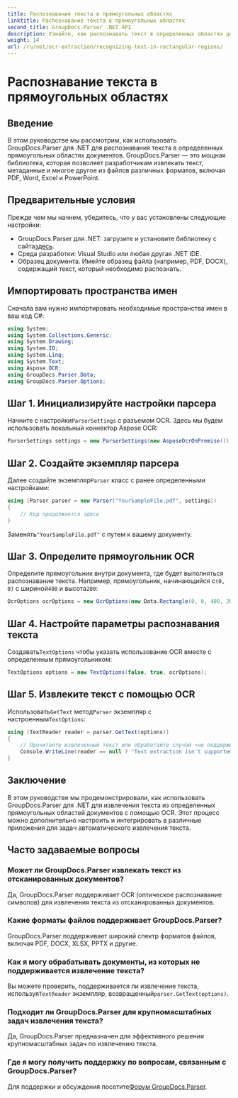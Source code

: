 ```yaml
---
title: Распознавание текста в прямоугольных областях
linktitle: Распознавание текста в прямоугольных областях
second_title: GroupDocs.Parser .NET API
description: Узнайте, как распознавать текст в определенных областях документов с помощью GroupDocs.Parser для .NET с возможностями OCR.
weight: 14
url: /ru/net/ocr-extraction/recognizing-text-in-rectangular-regions/
---
```


# Распознавание текста в прямоугольных областях

## Введение
В этом руководстве мы рассмотрим, как использовать GroupDocs.Parser для .NET для распознавания текста в определенных прямоугольных областях документов. GroupDocs.Parser — это мощная библиотека, которая позволяет разработчикам извлекать текст, метаданные и многое другое из файлов различных форматов, включая PDF, Word, Excel и PowerPoint.
## Предварительные условия
Прежде чем мы начнем, убедитесь, что у вас установлены следующие настройки:
-  GroupDocs.Parser для .NET: загрузите и установите библиотеку с сайта[здесь](https://releases.groupdocs.com/parser/net/).
- Среда разработки: Visual Studio или любая другая .NET IDE.
- Образец документа. Имейте образец файла (например, PDF, DOCX), содержащий текст, который необходимо распознать.

## Импортировать пространства имен
Сначала вам нужно импортировать необходимые пространства имен в ваш код C#:
```csharp
using System;
using System.Collections.Generic;
using System.Drawing;
using System.IO;
using System.Linq;
using System.Text;
using Aspose.OCR;
using GroupDocs.Parser.Data;
using GroupDocs.Parser.Options;
```
## Шаг 1. Инициализируйте настройки парсера
 Начните с настройки`ParserSettings` с разъемом OCR. Здесь мы будем использовать локальный коннектор Aspose OCR:
```csharp
ParserSettings settings = new ParserSettings(new AsposeOcrOnPremise());
```
## Шаг 2. Создайте экземпляр парсера
 Далее создайте экземпляр`Parser` класс с ранее определенными настройками:
```csharp
using (Parser parser = new Parser("YourSampleFile.pdf", settings))
{
    // Код продолжается здесь
}
```
 Заменять`"YourSampleFile.pdf"` с путем к вашему документу.
## Шаг 3. Определите прямоугольник OCR
 Определите прямоугольник внутри документа, где будет выполняться распознавание текста. Например, прямоугольник, начинающийся с`(0, 0)` с шириной`400` и высота`200`:
```csharp
OcrOptions ocrOptions = new OcrOptions(new Data.Rectangle(0, 0, 400, 200));
```
## Шаг 4. Настройте параметры распознавания текста
 Создавать`TextOptions` чтобы указать использование OCR вместе с определенным прямоугольником:
```csharp
TextOptions options = new TextOptions(false, true, ocrOptions);
```
## Шаг 5. Извлеките текст с помощью OCR
 Использовать`GetText` метод`Parser` экземпляр с настроенным`TextOptions`:
```csharp
using (TextReader reader = parser.GetText(options))
{
    // Прочитайте извлеченный текст или обработайте случай «не поддерживается»
    Console.WriteLine(reader == null ? "Text extraction isn't supported" : reader.ReadToEnd());
}
```

## Заключение
В этом руководстве мы продемонстрировали, как использовать GroupDocs.Parser для .NET для извлечения текста из определенных прямоугольных областей документов с помощью OCR. Этот процесс можно дополнительно настроить и интегрировать в различные приложения для задач автоматического извлечения текста.

## Часто задаваемые вопросы
### Может ли GroupDocs.Parser извлекать текст из отсканированных документов?
Да, GroupDocs.Parser поддерживает OCR (оптическое распознавание символов) для извлечения текста из отсканированных документов.
### Какие форматы файлов поддерживает GroupDocs.Parser?
GroupDocs.Parser поддерживает широкий спектр форматов файлов, включая PDF, DOCX, XLSX, PPTX и другие.
### Как я могу обрабатывать документы, из которых не поддерживается извлечение текста?
 Вы можете проверить, поддерживается ли извлечение текста, используя`TextReader` экземпляр, возвращенный`parser.GetText(options)`.
### Подходит ли GroupDocs.Parser для крупномасштабных задач извлечения текста?
Да, GroupDocs.Parser предназначен для эффективного решения крупномасштабных задач по извлечению текста.
### Где я могу получить поддержку по вопросам, связанным с GroupDocs.Parser?
 Для поддержки и обсуждения посетите[Форум GroupDocs.Parser](https://forum.groupdocs.com/c/parser/17).